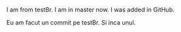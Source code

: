 I am from testBr.
I am in master now.
I was added in GitHub.

Eu am facut un commit pe testBr.
Si inca unul.